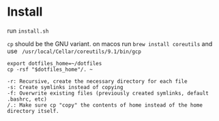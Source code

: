 # Install

run `install.sh`

`cp` should be the GNU variant.
on macos run `brew install coreutils` and use ` /usr/local/Cellar/coreutils/9.1/bin/gcp`

```
export dotfiles_home=~/dotfiles
cp -rsf "$dotfiles_home"/. ~
```

```
-r: Recursive, create the necessary directory for each file
-s: Create symlinks instead of copying
-f: Overwrite existing files (previously created symlinks, default .bashrc, etc)
/.: Make sure cp "copy" the contents of home instead of the home directory itself.
```

